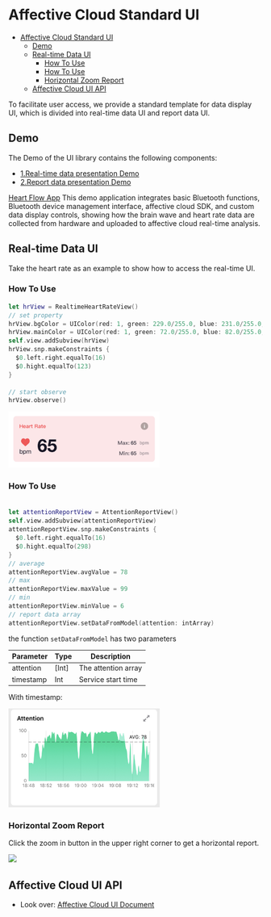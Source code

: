 # Affective Cloud Standard UI

- [Affective Cloud Standard UI](#affective-cloud-standard-ui)
  - [Demo](#demo)
  - [Real-time Data UI](#real-time-data-ui)
    - [How To Use](#how-to-use)
    - [How To Use](#how-to-use-1)
    - [Horizontal Zoom Report](#horizontal-zoom-report)
  - [Affective Cloud UI API](#affective-cloud-ui-api)

To facilitate user access, we provide a standard template for data display UI, which is divided into real-time data UI and report data UI.

## Demo

The Demo of the UI library contains the following components:

- [1.Real-time data presentation Demo](../EnterRealtimeUIDemo/)
- [2.Report data presentation Demo](../EnterReportUIDemo/)

[Heart Flow App](https://github.com/Entertech/Enter-AffectiveCloud-Demo-iOS.git) This demo application integrates basic Bluetooth functions, Bluetooth device management interface, affective cloud SDK, and custom data display controls, showing how the brain wave and heart rate data are collected from hardware and uploaded to affective cloud real-time analysis.

## Real-time Data UI

Take the heart rate as an example to show how to access the real-time UI.

### How To Use

```swift
let hrView = RealtimeHeartRateView()
// set property
hrView.bgColor = UIColor(red: 1, green: 229.0/255.0, blue: 231.0/255.0, alpha: 1)
hrView.mainColor = UIColor(red: 1, green: 72.0/255.0, blue: 82.0/255.0, alpha: 1)
self.view.addSubview(hrView)
hrView.snp.makeConstraints {
  $0.left.right.equalTo(16)
  $0.hight.equalTo(123) 
}

// start observe
hrView.observe()
```
<img src="https://github.com/Entertech/Enter-AffectiveCloud-iOS-SDK/blob/master/img/HeartRate2.png" width="300">

### How To Use

```swift

let attentionReportView = AttentionReportView()
self.view.addSubview(attentionReportView)
attentionReportView.snp.makeConstraints {
  $0.left.right.equalTo(16)
  $0.hight.equalTo(298)
}
// average
attentionReportView.avgValue = 78
// max
attentionReportView.maxValue = 99
// min
attentionReportView.minValue = 6
// report data array
attentionReportView.setDataFromModel(attention: intArray)

```

the function `setDataFromModel` has two parameters

| Parameter      | Type     | Description                       |
| --------- | -------- | -------------------------- |
| attention | [Int] | The attention array             |
| timestamp | Int      | Service start time  |

With timestamp:

<img src="https://github.com/Entertech/Enter-AffectiveCloud-iOS-SDK/blob/master/img/Attention2.png" width="300">

### Horizontal Zoom Report

Click the zoom in button in the upper right corner to get a horizontal report.

<img src="https://github.com/Entertech/Enter-AffectiveCloud-iOS-SDK/blob/master/img/IMG_C67F3DC6DCDB-1.jpeg" width="600">

## Affective Cloud UI API

- Look over: [Affective Cloud UI Document](../../APIDocuments/AffectiveCloudUI_EN.md)

